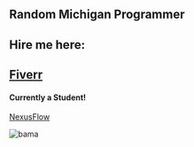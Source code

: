 ## Random Michigan Programmer

## Hire me here:
## [Fiverr](https://www.fiverr.com/s/3Emw6Y)

#### Currently a Student!

[NexusFlow](http://nexusflow.org)

![bama](https://github-readme-stats.vercel.app/api?username=minejerik&theme=dark)

